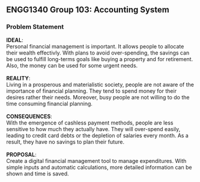 ## ENGG1340 Group 103: Accounting System
### Problem Statement
**IDEAL**:\
Personal financial management is important. It allows people to allocate their wealth effectivly. With plans to avoid over-spending, the savings can be used to fulfill long-terms goals like buying a property and for retirement. Also, the money can be used for some urgent needs.\
\
**REALITY**:\
Living in a prosperous and materialistic society, people are not aware of the importance of financial planning. They tend to spend money for their desires rather their needs. Moreover, busy people are not willing to do the time consuming financial planning.\
\
**CONSEQUENCES**:\
With the emergence of cashless payment methods, people are less sensitive to how much they actually have. They will over-spend easily, leading to credit card debts or the depletion of salaries every month. As a result, they have no savings to plan their future.\
\
**PROPOSAL**:\
Create a digital financial management tool to manage expenditures. With simple inputs and automatic calculations, more detailed information can be shown and time is saved.
